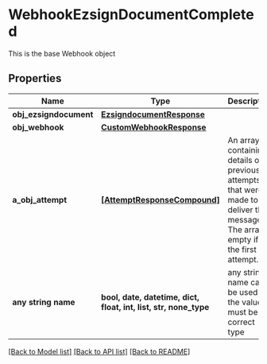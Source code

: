# WebhookEzsignDocumentCompleted

This is the base Webhook object

## Properties
Name | Type | Description | Notes
------------ | ------------- | ------------- | -------------
**obj_ezsigndocument** | [**EzsigndocumentResponse**](EzsigndocumentResponse.md) |  | 
**obj_webhook** | [**CustomWebhookResponse**](CustomWebhookResponse.md) |  | 
**a_obj_attempt** | [**[AttemptResponseCompound]**](AttemptResponseCompound.md) | An array containing details of previous attempts that were made to deliver the message. The array is empty if it&#39;s the first attempt. | 
**any string name** | **bool, date, datetime, dict, float, int, list, str, none_type** | any string name can be used but the value must be the correct type | [optional]

[[Back to Model list]](../README.md#documentation-for-models) [[Back to API list]](../README.md#documentation-for-api-endpoints) [[Back to README]](../README.md)


